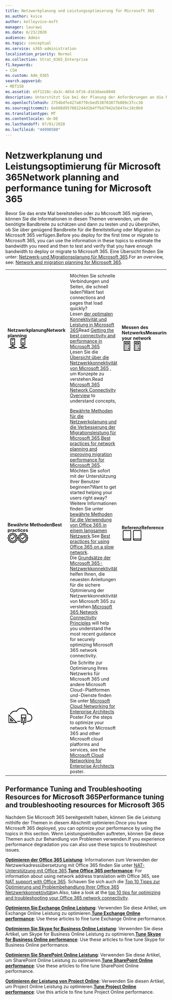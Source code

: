 ```yaml
---
title: Netzwerkplanung und Leistungsoptimierung für Microsoft 365
ms.author: kvice
author: kelleyvice-msft
manager: laurawi
ms.date: 6/23/2020
audience: Admin
ms.topic: conceptual
ms.service: o365-administration
localization_priority: Normal
ms.collection: Strat_O365_Enterprise
f1.keywords:
- CSH
ms.custom: Adm_O365
search.appverid:
- MET150
ms.assetid: e5f1228c-da3c-4654-bf16-d163daee8848
description: Unterstützt Sie bei der Planung der Anforderungen an die Netzwerkbandbreite für Microsoft 365. Sobald Sie bereitgestellt haben, kehren Sie hier zur Feinabstimmung zurück und beheben Sie die Leistung von Microsoft 365.
ms.openlocfilehash: 2754bdfe427a87f0cbed538703877b089c3fcc38
ms.sourcegitcommit: 6e608d957082244d1b4ffb47942e5847ec18c0b9
ms.translationtype: MT
ms.contentlocale: de-DE
ms.lasthandoff: 07/01/2020
ms.locfileid: "44998580"
---
```

# <a name="network-planning-and-performance-tuning-for-microsoft-365"></a><span data-ttu-id="493c6-104">Netzwerkplanung und Leistungsoptimierung für Microsoft 365</span><span class="sxs-lookup"><span data-stu-id="493c6-104">Network planning and performance tuning for Microsoft 365</span></span>
<span data-ttu-id="493c6-105">Bevor Sie das erste Mal bereitstellen oder zu Microsoft 365 migrieren, können Sie die Informationen in diesen Themen verwenden, um die benötigte Bandbreite zu schätzen und dann zu testen und zu überprüfen, ob Sie über genügend Bandbreite für die Bereitstellung oder Migration zu Microsoft 365 verfügen.</span><span class="sxs-lookup"><span data-stu-id="493c6-105">Before you deploy for the first time or migrate to Microsoft 365, you can use the information in these topics to estimate the bandwidth you need and then to test and verify that you have enough bandwidth to deploy or migrate to Microsoft 365.</span></span> <span data-ttu-id="493c6-106">Eine Übersicht finden Sie unter: [Netzwerk-und Migrationsplanung für Microsoft 365](network-and-migration-planning.md).</span><span class="sxs-lookup"><span data-stu-id="493c6-106">For an overview, see: [Network and migration planning for Microsoft 365](network-and-migration-planning.md).</span></span>
  
|||||
|:-----|:-----|:-----|:-----|
|<span data-ttu-id="493c6-107">**Netzwerkplanung**</span><span class="sxs-lookup"><span data-stu-id="493c6-107">**Network planning**</span></span> <br/> <span data-ttu-id="493c6-108">![Netzwerk](media/5e9dcd06-601b-4b28-88dc-f524e7548794.png)</span><span class="sxs-lookup"><span data-stu-id="493c6-108">![Network](media/5e9dcd06-601b-4b28-88dc-f524e7548794.png)</span></span>           <br/> |<span data-ttu-id="493c6-109">Möchten Sie schnelle Verbindungen und Seiten, die schnell laden?</span><span class="sxs-lookup"><span data-stu-id="493c6-109">Want fast connections and pages that load quickly?</span></span>  <br/> <span data-ttu-id="493c6-110">Lesen [der optimalen Konnektivität und Leistung in Microsoft 365](https://aka.ms/o365perfprinciples)</span><span class="sxs-lookup"><span data-stu-id="493c6-110">Read [Getting the best connectivity and performance in Microsoft 365](https://aka.ms/o365perfprinciples)</span></span> <br/> <span data-ttu-id="493c6-111">Lesen Sie die [Übersicht über die Netzwerkkonnektivität von Microsoft 365](https://docs.microsoft.com/office365/enterprise/office-365-networking-overview) , um Konzepte zu verstehen.</span><span class="sxs-lookup"><span data-stu-id="493c6-111">Read [Microsoft 365 Network Connectivity Overview](https://docs.microsoft.com/office365/enterprise/office-365-networking-overview) to understand concepts,</span></span>  <br/> |<span data-ttu-id="493c6-112">**Messen des Netzwerks**</span><span class="sxs-lookup"><span data-stu-id="493c6-112">**Measuring your network**</span></span> <br/> <span data-ttu-id="493c6-113">![Rechner](media/d690a132-4884-40eb-a918-526bb3dff3cc.png)</span><span class="sxs-lookup"><span data-stu-id="493c6-113">![Calculator](media/d690a132-4884-40eb-a918-526bb3dff3cc.png)</span></span>           <br/> |<span data-ttu-id="493c6-114">Lesen Sie [Microsoft 365-Leistungsoptimierung mithilfe von Baselines und Performance History](performance-tuning-using-baselines-and-history.md) and [Performance Troubleshooting Plan for Microsoft 365](performance-troubleshooting-plan.md).</span><span class="sxs-lookup"><span data-stu-id="493c6-114">Read [Microsoft 365 performance tuning using baselines and performance history](performance-tuning-using-baselines-and-history.md) and [Performance troubleshooting plan for Microsoft 365](performance-troubleshooting-plan.md).</span></span>  <br/> <span data-ttu-id="493c6-115">Verwenden Sie diese Tools, um [Ihr vorhandenes Netzwerk auszuwerten](network-and-migration-planning.md#calculators).</span><span class="sxs-lookup"><span data-stu-id="493c6-115">Use these tools to [evaluate your existing network](network-and-migration-planning.md#calculators).</span></span>  <br/> |
|<span data-ttu-id="493c6-116">**Bewährte Methoden**</span><span class="sxs-lookup"><span data-stu-id="493c6-116">**Best practices**</span></span> <br/> <span data-ttu-id="493c6-117">![Bewährte Methoden](media/2a659a5c-1007-47d3-a6c6-a19e018ab29b.png)</span><span class="sxs-lookup"><span data-stu-id="493c6-117">![Best practices](media/2a659a5c-1007-47d3-a6c6-a19e018ab29b.png)</span></span>           <br/> |<span data-ttu-id="493c6-118">[Bewährte Methoden für die Netzwerkplanung und die Verbesserung der Migrationsleistung für Microsoft 365](network-and-migration-planning.md#BestPractices).</span><span class="sxs-lookup"><span data-stu-id="493c6-118">[Best practices for network planning and improving migration performance for Microsoft 365](network-and-migration-planning.md#BestPractices).</span></span> <span data-ttu-id="493c6-119">Möchten Sie sofort mit der Unterstützung Ihrer Benutzer beginnen?</span><span class="sxs-lookup"><span data-stu-id="493c6-119">Want to get started helping your users right away?</span></span> <span data-ttu-id="493c6-120">Weitere Informationen finden Sie unter [bewährte Methoden für die Verwendung von Office 365 in einem langsamen Netzwerk](https://support.office.com/article/fd16c8d2-4799-4c39-8fd7-045f06640166).</span><span class="sxs-lookup"><span data-stu-id="493c6-120">See [Best practices for using Office 365 on a slow network](https://support.office.com/article/fd16c8d2-4799-4c39-8fd7-045f06640166).</span></span>  <br/> <span data-ttu-id="493c6-121">Die [Grundsätze der Microsoft 365-Netzwerkkonnektivität](https://aka.ms/o365networkingprinciples) helfen Ihnen, die neuesten Anleitungen für die sichere Optimierung der Netzwerkkonnektivität von Microsoft 365 zu verstehen.</span><span class="sxs-lookup"><span data-stu-id="493c6-121">[Microsoft 365 Network Connectivity Principles](https://aka.ms/o365networkingprinciples) will help you understand the most recent guidance for securely optimizing Microsoft 365 network connectivity.</span></span>  <br/> |<span data-ttu-id="493c6-122">**Referenz**</span><span class="sxs-lookup"><span data-stu-id="493c6-122">**Reference**</span></span> <br/> <span data-ttu-id="493c6-123">![Buch oder Journal](media/56dff3c1-f605-48d8-811f-7d13ce639ecd.png)</span><span class="sxs-lookup"><span data-stu-id="493c6-123">![Book or Journal](media/56dff3c1-f605-48d8-811f-7d13ce639ecd.png)</span></span>           <br/> |<span data-ttu-id="493c6-124">Möchten Sie die Details wie eine Liste von IP-Adressen und Ports?</span><span class="sxs-lookup"><span data-stu-id="493c6-124">Want the details, like a list of IP addresses and ports?</span></span> <span data-ttu-id="493c6-125">Weitere Informationen finden Sie [in der Referenz zur Netzwerkplanung für Microsoft 365](network-and-migration-planning.md#NetReference).</span><span class="sxs-lookup"><span data-stu-id="493c6-125">See the [Network planning reference for Microsoft 365](network-and-migration-planning.md#NetReference).</span></span>  <br/> |
|![Siehe das Poster Microsoft Cloud Networking for Enterprise Architects](media/3094be9f-2407-4fa5-896d-aa66ef7b9bb9.png)           <br/> |<span data-ttu-id="493c6-127">Die Schritte zur Optimierung Ihres Netzwerks für Microsoft 365 und andere Microsoft Cloud-Plattformen und-Dienste finden Sie unter [Microsoft Cloud Networking for Enterprise Architects](https://aka.ms/cloudarchnetworking) Poster.</span><span class="sxs-lookup"><span data-stu-id="493c6-127">For the steps to optimize your network for Microsoft 365 and other Microsoft cloud platforms and services, see the [Microsoft Cloud Networking for Enterprise Architects](https://aka.ms/cloudarchnetworking) poster.</span></span>  <br/> |
   
## <a name="performance-tuning-and-troubleshooting-resources-for-microsoft-365"></a><span data-ttu-id="493c6-128">Performance Tuning and Troubleshooting Resources for Microsoft 365</span><span class="sxs-lookup"><span data-stu-id="493c6-128">Performance tuning and troubleshooting resources for Microsoft 365</span></span>
<span data-ttu-id="493c6-129"><a name="apptuning"> </a></span><span class="sxs-lookup"><span data-stu-id="493c6-129"><a name="apptuning"> </a></span></span>

<span data-ttu-id="493c6-130">Nachdem Sie Microsoft 365 bereitgestellt haben, können Sie die Leistung mithilfe der Themen in diesem Abschnitt optimieren.</span><span class="sxs-lookup"><span data-stu-id="493c6-130">Once you have Microsoft 365 deployed, you can optimize your performance by using the topics in this section.</span></span> <span data-ttu-id="493c6-131">Wenn Leistungseinbußen auftreten, können Sie diese Themen auch zur Behandlung von Problemen verwenden.</span><span class="sxs-lookup"><span data-stu-id="493c6-131">If you experience performance degradation you can also use these topics to troubleshoot issues.</span></span>
  
 <span data-ttu-id="493c6-132">**[Optimieren der Office 365 Leistung](tune-office-365-performance.md)**: Informationen zum Verwenden der Netzwerkadressübersetzung mit Office 365 finden Sie unter [NAT-Unterstützung mit Office 365](nat-support-with-office-365.md).</span><span class="sxs-lookup"><span data-stu-id="493c6-132">**[Tune Office 365 performance](tune-office-365-performance.md)**: For information about using network address translation with Office 365, see [NAT support with Office 365](nat-support-with-office-365.md).</span></span> <span data-ttu-id="493c6-133">Schauen Sie sich auch die [Top 10 Tipps zur Optimierung und Problembehandlung Ihrer Office 365 Netzwerkkonnektivität](https://docs.microsoft.com/archive/blogs/onthewire/top-10-tips-for-optimising-troubleshooting-your-office-365-network-connectivity)an.</span><span class="sxs-lookup"><span data-stu-id="493c6-133">Also, take a look at the [top 10 tips for optimizing and troubleshooting your Office 365 network connectivity](https://docs.microsoft.com/archive/blogs/onthewire/top-10-tips-for-optimising-troubleshooting-your-office-365-network-connectivity).</span></span> 
  
 <span data-ttu-id="493c6-134">**[Optimieren Sie Exchange Online Leistung](tune-exchange-online-performance.md)**: Verwenden Sie diese Artikel, um Exchange Online Leistung zu optimieren.</span><span class="sxs-lookup"><span data-stu-id="493c6-134">**[Tune Exchange Online performance](tune-exchange-online-performance.md)**: Use these articles to fine tune Exchange Online performance.</span></span> 
  
 <span data-ttu-id="493c6-135">**[Optimieren Sie Skype for Business Online Leistung](tune-skype-for-business-online-performance.md)**: Verwenden Sie diese Artikel, um Skype for Business Online Leistung zu optimieren.</span><span class="sxs-lookup"><span data-stu-id="493c6-135">**[Tune Skype for Business Online performance](tune-skype-for-business-online-performance.md)**: Use these articles to fine tune Skype for Business Online performance.</span></span> 
  
 <span data-ttu-id="493c6-136">**[Optimieren Sie SharePoint Online Leistung](tune-sharepoint-online-performance.md)**: Verwenden Sie diese Artikel, um SharePoint Online Leistung zu optimieren.</span><span class="sxs-lookup"><span data-stu-id="493c6-136">**[Tune SharePoint Online performance](tune-sharepoint-online-performance.md)**: Use these articles to fine tune SharePoint Online performance.</span></span> 
  
 <span data-ttu-id="493c6-137">**[Optimieren der Leistung von Project Online](https://support.office.com/article/12ba0ebd-c616-42e5-b9b6-cad570e8409c)**: Verwenden Sie diesen Artikel, um Project Online Leistung zu optimieren.</span><span class="sxs-lookup"><span data-stu-id="493c6-137">**[Tune Project Online performance](https://support.office.com/article/12ba0ebd-c616-42e5-b9b6-cad570e8409c)**: Use this article to fine tune Project Online performance.</span></span> 
